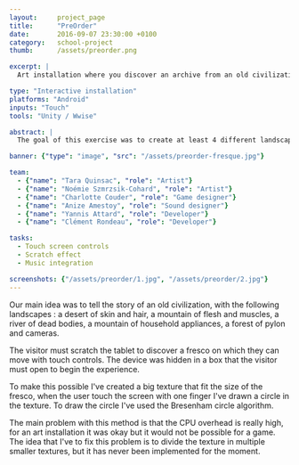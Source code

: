 ```yaml
---
layout: 	project_page
title:  	"PreOrder"
date:   	2016-09-07 23:30:00 +0100
category: 	school-project
thumb: 		/assets/preorder.png

excerpt: |
  Art installation where you discover an archive from an old civilization.

type: "Interactive installation"
platforms: "Android"
inputs: "Touch"
tools: "Unity / Wwise"

abstract: |
  The goal of this exercise was to create at least 4 different landscapes and tell a story through them. The main constraint was to not having a living person, because this would have created questions like : who are them ? why are they here ?

banner: {"type": "image", "src": "/assets/preorder-fresque.jpg"}

team:
  - {"name": "Tara Quinsac", "role": "Artist"}
  - {"name": "Noémie Szmrzsik-Cohard", "role": "Artist"}
  - {"name": "Charlotte Couder", "role": "Game designer"}
  - {"name": "Anize Amestoy", "role": "Sound designer"}
  - {"name": "Yannis Attard", "role": "Developer"}
  - {"name": "Clément Rondeau", "role": "Developer"}

tasks:
  - Touch screen controls
  - Scratch effect
  - Music integration

screenshots: {"/assets/preorder/1.jpg", "/assets/preorder/2.jpg"}
---
```

Our main idea was to tell the story of an old civilization, with the following landscapes : a desert of skin and hair, a mountain of flesh and muscles, a river of dead bodies, a mountain of household appliances, a forest of pylon and cameras.

The visitor must scratch the tablet to discover a fresco on which they can move with touch controls. The device was hidden in a box that the visitor must open to begin the experience.

To make this possible I've created a big texture that fit the size of the fresco, when the user touch the screen with one finger I've drawn a circle in the texture. To draw the circle I've used the Bresenham circle algorithm.

The main problem with this method is that the CPU overhead is really high, for an art installation it was okay but it would not be possible for a game. The idea that I've to fix this problem is to divide the texture in multiple smaller textures, but it has never been implemented for the moment.